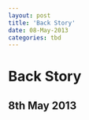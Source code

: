 ```yaml
---
layout: post
title: 'Back Story'
date: 08-May-2013
categories: tbd
---
```


# Back Story

## 8th May 2013


